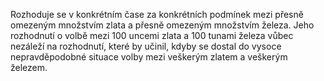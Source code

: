 <emphasis level="moderate">Rozhoduje se v konkrétním čase za konkrétních podmínek<break time="0.3s"/> mezi přesně omezeným množstvím zlata<break time="0.3s"/> a přesně omezeným množstvím železa.</emphasis><break time="0.5s"/> <prosody rate="95%">Jeho rozhodnutí o volbě mezi 100 uncemi zlata a 100 tunami železa<break time="0.3s"/> vůbec nezáleží na rozhodnutí,</prosody><break time="0.4s"/> <emphasis level="strong">které by učinil, kdyby se dostal do vysoce nepravděpodobné situace<break time="0.3s"/> volby mezi veškerým zlatem a veškerým železem.</emphasis> 